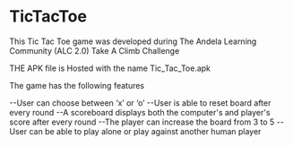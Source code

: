 # TicTacToe
This Tic Tac Toe game was developed during The Andela Learning Community (ALC 2.0) Take A Climb Challenge

THE APK file is Hosted with the name Tic_Tac_Toe.apk

The game has the following features

--User can choose between ‘x’ or ‘o’
--User is able to reset board after every round
--A scoreboard displays both the computer's and player's score after every round
--The player can increase the board from 3 to 5
--User can be able to play alone or play against another human player
